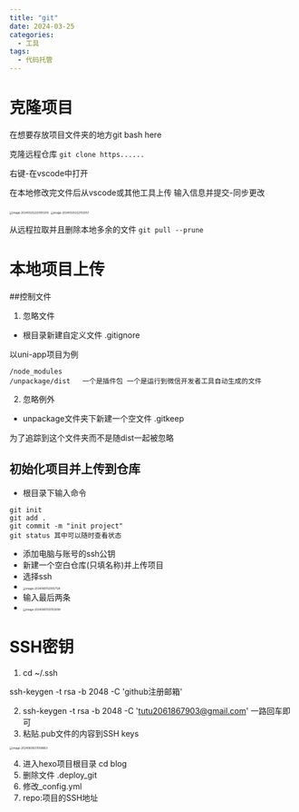 ```yaml
---
title: "git"
date: 2024-03-25
categories:
  - 工具
tags:
  - 代码托管  
---
```


# 克隆项目

在想要存放项目文件夹的地方git bash here

克隆远程仓库 `git clone https......`

右键-在vscode中打开

在本地修改完文件后从vscode或其他工具上传 输入信息并提交-同步更改

<img src="http://typora-tutu.oss-cn-chengdu.aliyuncs.com/img/image-20240325222050209.png" alt="image-20240325222050209" style="zoom:33%;" />

<img src="http://typora-tutu.oss-cn-chengdu.aliyuncs.com/img/image-20240325222102057.png" alt="image-20240325222102057" style="zoom:33%;" />

从远程拉取并且删除本地多余的文件 `git pull --prune`

# 本地项目上传

##控制文件

1. 忽略文件

* 根目录新建自定义文件 .gitignore

以uni-app项目为例

~~~.gitignore
/node_modules   
/unpackage/dist   一个是插件包 一个是运行到微信开发者工具自动生成的文件
~~~

2. 忽略例外

* unpackage文件夹下新建一个空文件 .gitkeep 

为了追踪到这个文件夹而不是随dist一起被忽略



## 初始化项目并上传到仓库

* 根目录下输入命令

~~~
git init 
git add .
git commit -m "init project"
git status 其中可以随时查看状态
~~~

* 添加电脑与账号的ssh公钥
* 新建一个空白仓库(只填名称)并上传项目
* 选择ssh
* <img src="http://typora-tutu.oss-cn-chengdu.aliyuncs.com/img/image-20240801120057128.png" alt="image-20240801120057128" style="zoom:33%;" />
* 输入最后两条
* <img src="http://typora-tutu.oss-cn-chengdu.aliyuncs.com/img/image-20240801120153099.png" alt="image-20240801120153099" style="zoom:33%;" />

# SSH密钥

1. cd ~/.ssh 

ssh-keygen -t rsa -b 2048 -C 'github注册邮箱'

2. ssh-keygen -t rsa -b 2048 -C 'tutu2061867903@gmail.com' 一路回车即可
3. 粘贴.pub文件的内容到SSH keys

<img src="http://typora-tutu.oss-cn-chengdu.aliyuncs.com/img/image-20240609211058663.png" alt="image-20240609211058663" style="zoom:33%;" />

4. 进入hexo项目根目录 cd blog
5. 删除文件 .deploy_git
6. 修改_config.yml
7. repo:项目的SSH地址
